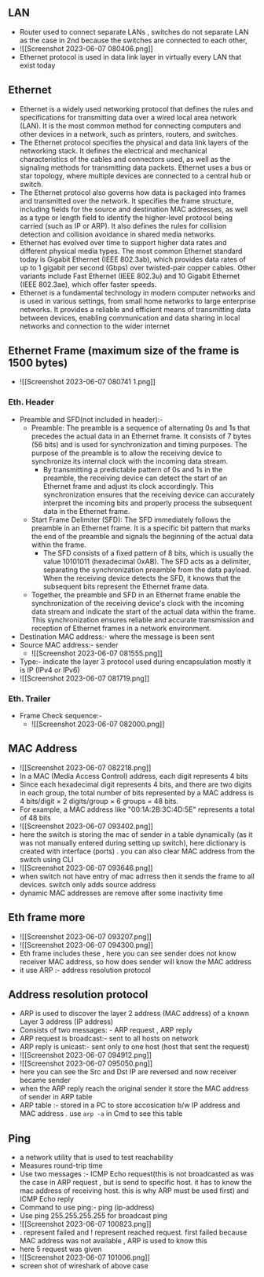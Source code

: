 ## LAN
- Router used to connect separate LANs , switches do not separate LAN as the case in 2nd because the switches are connected to each other, 
- ![[Screenshot 2023-06-07 080406.png]]
- Ethernet protocol is used in data link layer in virtually every LAN that exist today

## Ethernet
- Ethernet is a widely used networking protocol that defines the rules and specifications for transmitting data over a wired local area network (LAN). It is the most common method for connecting computers and other devices in a network, such as printers, routers, and switches.
- The Ethernet protocol specifies the physical and data link layers of the networking stack. It defines the electrical and mechanical characteristics of the cables and connectors used, as well as the signaling methods for transmitting data packets. Ethernet uses a bus or star topology, where multiple devices are connected to a central hub or switch.
- The Ethernet protocol also governs how data is packaged into frames and transmitted over the network. It specifies the frame structure, including fields for the source and destination MAC addresses, as well as a type or length field to identify the higher-level protocol being carried (such as IP or ARP). It also defines the rules for collision detection and collision avoidance in shared media networks.
- Ethernet has evolved over time to support higher data rates and different physical media types. The most common Ethernet standard today is Gigabit Ethernet (IEEE 802.3ab), which provides data rates of up to 1 gigabit per second (Gbps) over twisted-pair copper cables. Other variants include Fast Ethernet (IEEE 802.3u) and 10 Gigabit Ethernet (IEEE 802.3ae), which offer faster speeds.
- Ethernet is a fundamental technology in modern computer networks and is used in various settings, from small home networks to large enterprise networks. It provides a reliable and efficient means of transmitting data between devices, enabling communication and data sharing in local networks and connection to the wider internet
## Ethernet Frame (maximum size of the frame is 1500 bytes)
- ![[Screenshot 2023-06-07 080741 1.png]]
### Eth. Header
- Preamble and SFD(not included in header):- 
	- Preamble: The preamble is a sequence of alternating 0s and 1s that precedes the actual data in an Ethernet frame. It consists of 7 bytes (56 bits) and is used for synchronization and timing purposes. The purpose of the preamble is to allow the receiving device to synchronize its internal clock with the incoming data stream.
		- By transmitting a predictable pattern of 0s and 1s in the preamble, the receiving device can detect the start of an Ethernet frame and adjust its clock accordingly. This synchronization ensures that the receiving device can accurately interpret the incoming bits and properly process the subsequent data in the Ethernet frame.
	- Start Frame Delimiter (SFD): The SFD immediately follows the preamble in an Ethernet frame. It is a specific bit pattern that marks the end of the preamble and signals the beginning of the actual data within the frame.
		- The SFD consists of a fixed pattern of 8 bits, which is usually the value 10101011 (hexadecimal 0xAB). The SFD acts as a delimiter, separating the synchronization preamble from the data payload. When the receiving device detects the SFD, it knows that the subsequent bits represent the Ethernet frame data.
	- Together, the preamble and SFD in an Ethernet frame enable the synchronization of the receiving device's clock with the incoming data stream and indicate the start of the actual data within the frame. This synchronization ensures reliable and accurate transmission and reception of Ethernet frames in a network environment.
- Destination MAC address:- where the message is been sent
- Source MAC address:- sender
	- ![[Screenshot 2023-06-07 081555.png]]
- Type:- indicate the layer 3 protocol used during encapsulation mostly it is IP (IPv4 or IPv6)
- ![[Screenshot 2023-06-07 081719.png]]
### Eth. Trailer
- Frame Check sequence:- 
	- ![[Screenshot 2023-06-07 082000.png]]

## MAC Address
- ![[Screenshot 2023-06-07 082218.png]]
- In a MAC (Media Access Control) address, each digit represents 4 bits
- Since each hexadecimal digit represents 4 bits, and there are two digits in each group, the total number of bits represented by a MAC address is 4 bits/digit × 2 digits/group × 6 groups = 48 bits.
- For example, a MAC address like "00:1A:2B:3C:4D:5E" represents a total of 48 bits
- ![[Screenshot 2023-06-07 093402.png]]
- here the switch is storing the mac of sender in a table dynamically (as it was not manually entered during setting up switch), here dictionary is created with interface (ports) . you can also clear MAC address from the switch using CLI
- ![[Screenshot 2023-06-07 093646.png]]
- when switch not have entry of mac adrress then it sends the frame to all devices. switch only adds source address 
- dynamic MAC addresses are remove after some inactivity time

## Eth frame more
- ![[Screenshot 2023-06-07 093207.png]]
- ![[Screenshot 2023-06-07 094300.png]]
- Eth frame includes these , here you can see sender does not know receiver MAC address, so how does sender will know the MAC address 
- it use ARP :- address resolution protocol

## Address resolution protocol
- ARP is used to discover the layer 2 address (MAC address) of a known Layer 3 address (IP address)
- Consists of two messages: - ARP request , ARP reply 
- ARP request is broadcast:- sent to all hosts on network
- ARP reply is unicast:- sent only to one host (host that sent the request)
- ![[Screenshot 2023-06-07 094912.png]]
- ![[Screenshot 2023-06-07 095050.png]]
- here you can see the Src and Dst IP are reversed and now receiver became sender
- when the ARP reply reach the original sender it store the MAC address of sender in ARP table
- ARP table :- stored in a PC to store accosication b/w IP address and MAC address . use `arp -a` in Cmd to see this table

## Ping 
- a network utility that is used to test reachability 
- Measures round-trip time
- Use two messages :- ICMP Echo request(this is not broadcasted as was the case in ARP request , but is send to specific host. it has to know the mac address of receiving host. this is why ARP must be used first) and ICMP Echo reply 
- Command to use ping:- ping (ip-address)
- Use ping 255.255.255.255 for broadcast ping
- ![[Screenshot 2023-06-07 100823.png]]
- . represent failed and ! represent reached request. first failed because MAC address was not available , ARP is used to know this 
- here 5 request was given
- ![[Screenshot 2023-06-07 101006.png]]
- screen shot of wireshark of above case